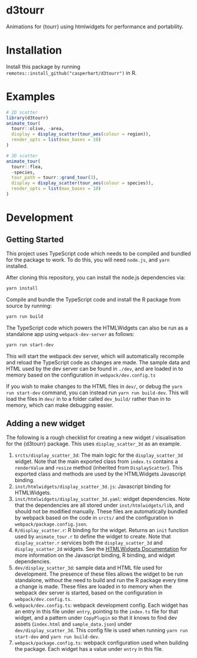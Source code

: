 
<!-- README.md is generated from README.Rmd. Please edit that file -->

# d3tourr

Animations for {tourr} using htmlwidgets for performance and
portability.

# Installation

Install this package by running
`remotes::install_github("casperhart/d3tourr")` in R.

# Examples

``` r
# 2D scatter
library(d3tourr)
animate_tour(
  tourr::olive, -area,
  display = display_scatter(tour_aes(colour = region)),
  render_opts = list(max_bases = 10)
)
```

``` r
# 3D scatter
animate_tour(
  tourr::flea,
  -species,
  tour_path = tourr::grand_tour(3),
  display = display_scatter(tour_aes(colour = species)),
  render_opts = list(max_bases = 10)
)
```

# Development

## Getting Started

This project uses TypeScript code which needs to be compiled and bundled
for the package to work. To do this, you will need `node.js`, and `yarn`
installed.

After cloning this repository, you can install the node.js dependencies
via:

``` bash
yarn install
```

Compile and bundle the TypeScript code and install the R package from
source by running:

``` bash
yarn run build
```

The TypeScript code which powers the HTMLWidgets can also be run as a
standalone app using `webpack-dev-server` as follows:

``` bash
yarn run start-dev
```

This will start the webpack dev server, which will automatically
recompile and reload the TypeScript code as changes are made. The sample
data and HTML used by the dev server can be found in `./dev`, and are
loaded in to memory based on the configuration in
`webpack/dev.config.ts`

If you wish to make changes to the HTML files in `dev/`, or debug the
`yarn run start-dev` command, you can instead run `yarn run build-dev`.
This will load the files in `dev/` in to a folder called `dev_build/`
rather than in to memory, which can make debugging easier.

## Adding a new widget

The following is a rough checklist for creating a new widget /
visualisation for the {d3tourr} package. This uses `display_scatter_3d`
as an example.

1.  `srcts/display_scatter_3d`: The main logic for the
    `display_scatter_3d` widget. Note that the main exported class from
    `index.ts` contains a `renderValue` and `resize` method (inherited
    from `DisplayScatter`). This exported class and methods are used by
    the HTMLWidgets Javascript binding.
2.  `inst/htmlwidgets/display_scatter_3d.js`: Javascript binding for
    HTMLWidgets.
3.  `inst/htmlwidgets/display_scatter_3d.yaml`: widget dependencies.
    Note that the dependencies are all stored under
    `inst/htmlwidgets/lib`, and should not be modified manually. These
    files are automatically bundled by webpack based on the code in
    `srcts/` and the configuration in `webpack/package.config.json`.
4.  `R/display_scatter.r`: R binding for the widget. Returns an `init`
    function used by `animate_tour.r` to define the widget to create.
    Note that `display_scatter.r` services both the `display_scatter_3d`
    and `display_scatter_2d` widgets. See the [HTMLWidgets
    Documentation](https://www.htmlwidgets.org/develop_intro.html) for
    more information on the Javascript binding, R binding, and widget
    dependencies.
5.  `dev/display_scatter_3d`: sample data and HTML file used for
    development. The presence of these files allows the widget to be run
    standalone, without the need to build and run the R package every
    time a change is made. These files are loaded in to memory when the
    webpack dev server is started, based on the configuration in
    `webpack/dev.config.ts`.
6.  `webpack/dev.config.ts`: webpack development config. Each widget has
    an entry in this file under `entry`, pointing to the `index.ts` file
    for that widget, and a pattern under `CopyPlugin` so that it knows
    to find dev assets (`index.html` and `sample_data.json`) under
    `dev/display_scatter_3d`. This config file is used when running
    `yarn run start-dev` and `yarn run build-dev`.
7.  `webpack/package.config.ts`: webpack configuration used when
    building the package. Each widget has a value under `entry` in this
    file.
